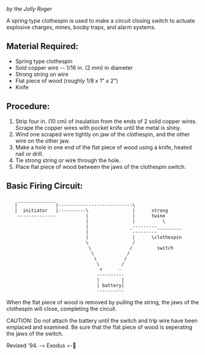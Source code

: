 _by the Jolly Roger_

A spring type clothespin is used to make a circuit closing switch to 
actuate explosive charges, mines, booby traps, and alarm systems.

Material Required:
-----------------

* Spring type clothespin
* Sold copper wire -- 1/16 in. (2 mm) in diameter
* Strong string on wire
* Flat piece of wood (roughly 1/8 x 1" x 2")
* Knife

Procedure:
---------

1. Strip four in. (10 cm) of insulation from the ends of 2 solid copper 
wires. Scrape the copper wires with pocket knife until the metal is 
shiny.
2. Wind one scraped wire tightly on jaw of the clothespin, and the other 
wire on the other jaw.
3. Make a hole in one end of the flat piece of wood using a knife, heated 
nail or drill.
4. Tie strong string or wire through the hole.
5. Place flat piece of wood between the jaws of the clothespin switch.

Basic Firing Circuit:
--------------------

        ______________
       |              |---------------------------\
       |  initiator   |----------\                |      strong
        --------------           |                |      twine
                                 |                |          \
                                 |               _---------_________
                                 |                ---------
                                 |                |      \clothespin
                                 \                /
                                  \              /         switch
                                   \            /
                                    \          /
                                     \        /
                                      +      -
                                     ----------
                                     |        |
                                     | battery|
                                     ----------

When the flat piece of wood is removed by pulling the string, the 
jaws of the clothespin will close, completing the circuit.

CAUTION: Do not attach the battery until the switch and trip wire have 
been emplaced and examined. Be sure that the flat piece of wood is 
seperating the jaws of the switch.

Revised '94.   -= Exodus =-
